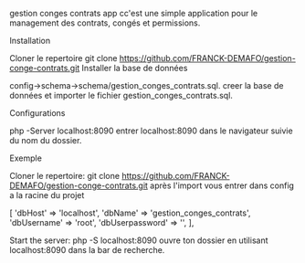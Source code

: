 
gestion conges contrats app
cc'est une simple application pour le management des contrats, congés et permissions.

Installation

Cloner le repertoire 
git clone https://github.com/FRANCK-DEMAFO/gestion-conge-contrats.git
Installer la base de données

config->schema->schema/gestion_conges_contrats.sql. creer la base de données et importer le fichier gestion_conges_contrats.sql.

Configurations

php -Server localhost:8090
entrer localhost:8090 dans le navigateur suivie du nom du dossier.

Exemple


Cloner le repertoire:
git clone https://github.com/FRANCK-DEMAFO/gestion-conge-contrats.git
après l'import vous entrer dans config a la racine du projet 

[
   'dbHost' => 'localhost',
    'dbName' => 'gestion_conges_contrats',
    'dbUsername' => 'root',
    'dbUserpassword' => '',
],

Start the server:
php -S localhost:8090
ouvre ton dossier en utilisant localhost:8090 dans la bar de recherche.
